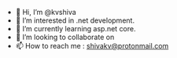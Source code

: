 - 👋 Hi, I’m @kvshiva
- 👀 I’m interested in .net development.
- 🌱 I’m currently learning asp.net core.
- 💞️ I’m looking to collaborate on 
- 📫 How to reach me : shivakv@protonmail.com 

<!---
kvshiva/kvshiva is a ✨ special ✨ repository because its `README.md` (this file) appears on your GitHub profile.
You can click the Preview link to take a look at your changes.
--->
